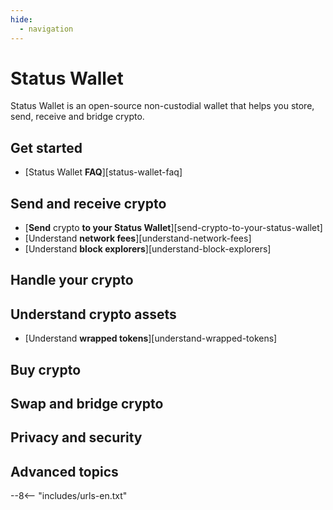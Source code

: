 ```yaml
---
hide:
  - navigation
---
```


# Status Wallet

Status Wallet is an open-source non-custodial wallet that helps you store, send, receive and bridge crypto.

## Get started

- [Status Wallet **FAQ**][status-wallet-faq]

## Send and receive crypto

- [**Send** crypto **to your Status Wallet**][send-crypto-to-your-status-wallet]
- [Understand **network fees**][understand-network-fees]
- [Understand **block explorers**][understand-block-explorers]

## Handle your crypto

## Understand crypto assets

- [Understand **wrapped tokens**][understand-wrapped-tokens]

## Buy crypto

## Swap and bridge crypto

## Privacy and security

## Advanced topics

--8<-- "includes/urls-en.txt"
